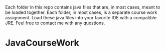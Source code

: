 Each folder in this repo contains java files that are, in most cases, meant to be loaded together. 
Each folder, in most cases, is a separate course work assignment.
Load these java files into your favorite IDE with a compatible JRE.
Feel free to contact me with any questions.

# JavaCourseWork
